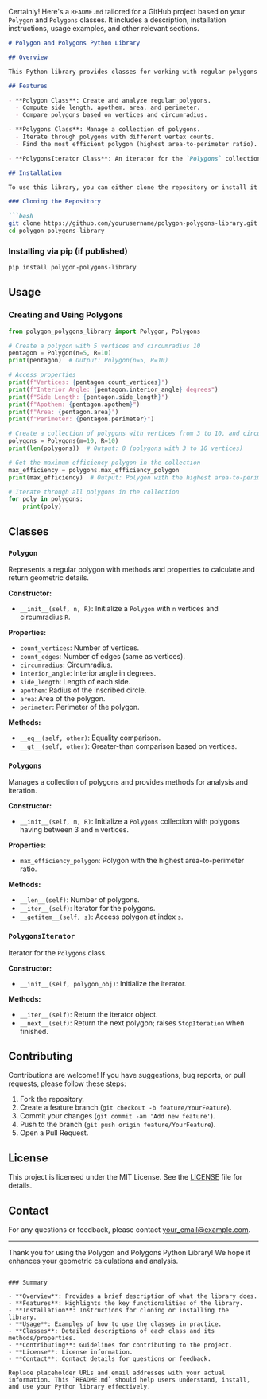 Certainly! Here's a `README.md` tailored for a GitHub project based on your `Polygon` and `Polygons` classes. It includes a description, installation instructions, usage examples, and other relevant sections.

```markdown
# Polygon and Polygons Python Library

## Overview

This Python library provides classes for working with regular polygons and collections of polygons. The `Polygon` class allows you to create regular polygons with a given number of vertices and circumradius, and it computes various geometric properties such as side length, apothem, area, and perimeter. The `Polygons` class manages a collection of polygons ranging from triangles to polygons with up to `m` vertices and provides utilities to work with them, including an iterator and a method to find the most efficient polygon based on area-to-perimeter ratio.

## Features

- **Polygon Class**: Create and analyze regular polygons.
  - Compute side length, apothem, area, and perimeter.
  - Compare polygons based on vertices and circumradius.

- **Polygons Class**: Manage a collection of polygons.
  - Iterate through polygons with different vertex counts.
  - Find the most efficient polygon (highest area-to-perimeter ratio).

- **PolygonsIterator Class**: An iterator for the `Polygons` collection.

## Installation

To use this library, you can either clone the repository or install it via pip if it is published to PyPI.

### Cloning the Repository

```bash
git clone https://github.com/yourusername/polygon-polygons-library.git
cd polygon-polygons-library
```

### Installing via pip (if published)

```bash
pip install polygon-polygons-library
```

## Usage

### Creating and Using Polygons

```python
from polygon_polygons_library import Polygon, Polygons

# Create a polygon with 5 vertices and circumradius 10
pentagon = Polygon(n=5, R=10)
print(pentagon)  # Output: Polygon(n=5, R=10)

# Access properties
print(f"Vertices: {pentagon.count_vertices}")
print(f"Interior Angle: {pentagon.interior_angle} degrees")
print(f"Side Length: {pentagon.side_length}")
print(f"Apothem: {pentagon.apothem}")
print(f"Area: {pentagon.area}")
print(f"Perimeter: {pentagon.perimeter}")

# Create a collection of polygons with vertices from 3 to 10, and circumradius 10
polygons = Polygons(m=10, R=10)
print(len(polygons))  # Output: 8 (polygons with 3 to 10 vertices)

# Get the maximum efficiency polygon in the collection
max_efficiency = polygons.max_efficiency_polygon
print(max_efficiency)  # Output: Polygon with the highest area-to-perimeter ratio

# Iterate through all polygons in the collection
for poly in polygons:
    print(poly)
```

## Classes

### `Polygon`

Represents a regular polygon with methods and properties to calculate and return geometric details.

**Constructor:**

- `__init__(self, n, R)`: Initialize a `Polygon` with `n` vertices and circumradius `R`.

**Properties:**

- `count_vertices`: Number of vertices.
- `count_edges`: Number of edges (same as vertices).
- `circumradius`: Circumradius.
- `interior_angle`: Interior angle in degrees.
- `side_length`: Length of each side.
- `apothem`: Radius of the inscribed circle.
- `area`: Area of the polygon.
- `perimeter`: Perimeter of the polygon.

**Methods:**

- `__eq__(self, other)`: Equality comparison.
- `__gt__(self, other)`: Greater-than comparison based on vertices.

### `Polygons`

Manages a collection of polygons and provides methods for analysis and iteration.

**Constructor:**

- `__init__(self, m, R)`: Initialize a `Polygons` collection with polygons having between 3 and `m` vertices.

**Properties:**

- `max_efficiency_polygon`: Polygon with the highest area-to-perimeter ratio.

**Methods:**

- `__len__(self)`: Number of polygons.
- `__iter__(self)`: Iterator for the polygons.
- `__getitem__(self, s)`: Access polygon at index `s`.

### `PolygonsIterator`

Iterator for the `Polygons` class.

**Constructor:**

- `__init__(self, polygon_obj)`: Initialize the iterator.

**Methods:**

- `__iter__(self)`: Return the iterator object.
- `__next__(self)`: Return the next polygon; raises `StopIteration` when finished.

## Contributing

Contributions are welcome! If you have suggestions, bug reports, or pull requests, please follow these steps:

1. Fork the repository.
2. Create a feature branch (`git checkout -b feature/YourFeature`).
3. Commit your changes (`git commit -am 'Add new feature'`).
4. Push to the branch (`git push origin feature/YourFeature`).
5. Open a Pull Request.

## License

This project is licensed under the MIT License. See the [LICENSE](LICENSE) file for details.

## Contact

For any questions or feedback, please contact [your_email@example.com](mailto:your_email@example.com).

---

Thank you for using the Polygon and Polygons Python Library! We hope it enhances your geometric calculations and analysis.
```

### Summary

- **Overview**: Provides a brief description of what the library does.
- **Features**: Highlights the key functionalities of the library.
- **Installation**: Instructions for cloning or installing the library.
- **Usage**: Examples of how to use the classes in practice.
- **Classes**: Detailed descriptions of each class and its methods/properties.
- **Contributing**: Guidelines for contributing to the project.
- **License**: License information.
- **Contact**: Contact details for questions or feedback.

Replace placeholder URLs and email addresses with your actual information. This `README.md` should help users understand, install, and use your Python library effectively.